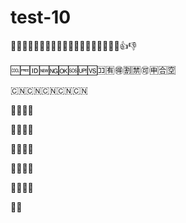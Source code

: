 # test-10


👦👧👨👩👴👵👶👱👮👲👳👷👸💂🎅👰👼💆💇👍👎


🆒🆓🆔🆕🆖🆗🆘🆙🆚🈁🈶🉐🈹🈲🉑🈸🈴🈳

🇨🇳🇨🇳🇨🇳🇨🇳🇨🇳

👨🏻👩🏻

👨🏼👩🏼

👨🏽👩🏽

👨🏾👩🏾

👨🏾👩🏿

👮🏻

